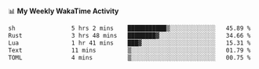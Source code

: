 <!--
**stamp711/stamp711** is a ✨ _special_ ✨ repository because its `README.md` (this file) appears on your GitHub profile.

Here are some ideas to get you started:

- 🔭 I’m currently working on ...
- 🌱 I’m currently learning ...
- 👯 I’m looking to collaborate on ...
- 🤔 I’m looking for help with ...
- 💬 Ask me about ...
- 📫 How to reach me: ...
- 😄 Pronouns: ...
- ⚡ Fun fact: ...
-->

📊 **My Weekly WakaTime Activity**

<!--START_SECTION:waka-->

```txt
sh                5 hrs 2 mins    ███████████▒░░░░░░░░░░░░░   45.89 %
Rust              3 hrs 48 mins   ████████▓░░░░░░░░░░░░░░░░   34.66 %
Lua               1 hr 41 mins    ███▓░░░░░░░░░░░░░░░░░░░░░   15.31 %
Text              11 mins         ▒░░░░░░░░░░░░░░░░░░░░░░░░   01.79 %
TOML              4 mins          ▒░░░░░░░░░░░░░░░░░░░░░░░░   00.75 %
```

<!--END_SECTION:waka-->
